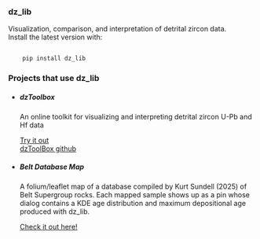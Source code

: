 <h3>dz_lib</h3>
<p>
    Visualization, comparison, and interpretation of detrital zircon data. 
    <br />
    Install the latest version with:
</p>
<code>
    pip install dz_lib
</code>
<h3>Projects that use dz_lib</h3>
<ul>
    <li>
        <h5>dzToolbox</h5>
        <p>An online toolkit for visualizing and interpreting detrital zircon U-Pb and Hf data</p>
        <a href="https://dztoolbox.com" target="_blank">Try it out</a>
        <br />
        <a href="https://www.github.com/nielrya4/dztoolbox" target="_blank">dzToolBox github</a>
    </li>
    <li>
        <h5>Belt Database Map</h5>
        <p>
            A folium/leaflet map of a database compiled by Kurt Sundell (2025) of Belt Supergroup rocks.
            Each mapped sample shows up as a pin whose dialog contains a KDE age distribution
            and maximum depositional age produced with dz_lib.
        </p>
        <a href="https://nielrya4.github.io/belt_db_map/" target="_blank">Check it out here!</a>
    </li>
</ul>
